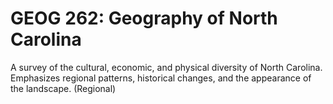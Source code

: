 # GEOG 262: Geography of North Carolina

A survey of the cultural, economic, and physical diversity of North Carolina. Emphasizes regional patterns, historical changes, and the appearance of the landscape. (Regional)
